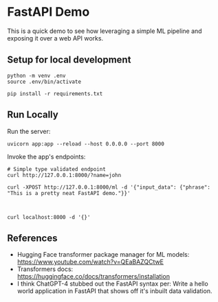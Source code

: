 # FastAPI Demo

This is a quick demo to see how leveraging a simple ML pipeline and exposing it over a web API works.


## Setup for local development

```
python -m venv .env
source .env/bin/activate

pip install -r requirements.txt
```


## Run Locally

Run the server:

```
uvicorn app:app --reload --host 0.0.0.0 --port 8000
```


Invoke the app's endpoints:
```
# Simple type validated endpoint
curl http://127.0.0.1:8000/?name=john

curl -XPOST http://127.0.0.1:8000/ml -d '{"input_data": {"phrase": "This is a pretty neat FastAPI demo."}}'



curl localhost:8000 -d '{}'
```




## References

- Hugging Face transformer package manager for ML models: https://www.youtube.com/watch?v=QEaBAZQCtwE
- Transformers docs: https://huggingface.co/docs/transformers/installation
- I think ChatGPT-4 stubbed out the FastAPI syntax per: Write a hello world application in FastAPI that shows off it's inbuilt data validation.
